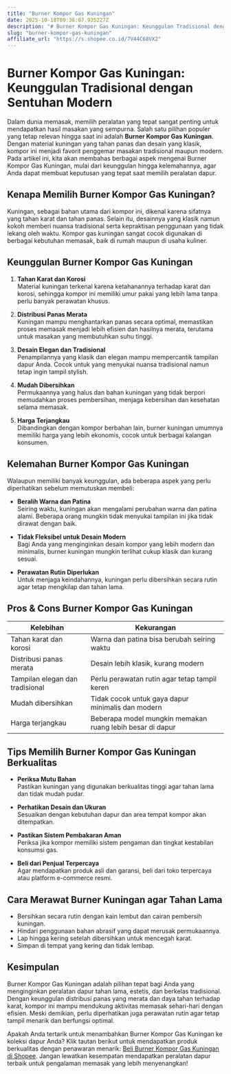 ```yaml
---
title: "Burner Kompor Gas Kuningan"
date: 2025-10-18T09:36:07.935227Z
description: "# Burner Kompor Gas Kuningan: Keunggulan Tradisional dengan Sentuhan Modern..."
slug: "burner-kompor-gas-kuningan"
affiliate_url: "https://s.shopee.co.id/7V44C68VX2"
---
```

# Burner Kompor Gas Kuningan: Keunggulan Tradisional dengan Sentuhan Modern

Dalam dunia memasak, memilih peralatan yang tepat sangat penting untuk mendapatkan hasil masakan yang sempurna. Salah satu pilihan populer yang tetap relevan hingga saat ini adalah **Burner Kompor Gas Kuningan**. Dengan material kuningan yang tahan panas dan desain yang klasik, kompor ini menjadi favorit penggemar masakan tradisional maupun modern. Pada artikel ini, kita akan membahas berbagai aspek mengenai Burner Kompor Gas Kuningan, mulai dari keunggulan hingga kelemahannya, agar Anda dapat membuat keputusan yang tepat saat memilih peralatan dapur.

## Kenapa Memilih Burner Kompor Gas Kuningan?

Kuningan, sebagai bahan utama dari kompor ini, dikenal karena sifatnya yang tahan karat dan tahan panas. Selain itu, desainnya yang klasik namun kokoh memberi nuansa tradisional serta kepraktisan penggunaan yang tidak lekang oleh waktu. Kompor gas kuningan sangat cocok digunakan di berbagai kebutuhan memasak, baik di rumah maupun di usaha kuliner.

## Keunggulan Burner Kompor Gas Kuningan

1. **Tahan Karat dan Korosi**  
Material kuningan terkenal karena ketahanannya terhadap karat dan korosi, sehingga kompor ini memiliki umur pakai yang lebih lama tanpa perlu banyak perawatan khusus.

2. **Distribusi Panas Merata**  
Kuningan mampu menghantarkan panas secara optimal, memastikan proses memasak menjadi lebih efisien dan hasilnya merata, terutama untuk masakan yang membutuhkan suhu tinggi.

3. **Desain Elegan dan Tradisional**  
Penampilannya yang klasik dan elegan mampu mempercantik tampilan dapur Anda. Cocok untuk yang menyukai nuansa tradisional namun tetap ingin tampil stylish.

4. **Mudah Dibersihkan**  
Permukaannya yang halus dan bahan kuningan yang tidak berpori memudahkan proses pembersihan, menjaga kebersihan dan kesehatan selama memasak.

5. **Harga Terjangkau**  
Dibandingkan dengan kompor berbahan lain, burner kuningan umumnya memiliki harga yang lebih ekonomis, cocok untuk berbagai kalangan konsumen.

## Kelemahan Burner Kompor Gas Kuningan

Walaupun memiliki banyak keunggulan, ada beberapa aspek yang perlu diperhatikan sebelum memutuskan membeli:

- **Beralih Warna dan Patina**  
Seiring waktu, kuningan akan mengalami perubahan warna dan patina alami. Beberapa orang mungkin tidak menyukai tampilan ini jika tidak dirawat dengan baik.

- **Tidak Fleksibel untuk Desain Modern**  
Bagi Anda yang menginginkan desain kompor yang lebih modern dan minimalis, burner kuningan mungkin terlihat cukup klasik dan kurang sesuai.

- **Perawatan Rutin Diperlukan**  
Untuk menjaga keindahannya, kuningan perlu dibersihkan secara rutin agar tetap mengkilap dan tahan lama.

## Pros & Cons Burner Kompor Gas Kuningan

| Kelebihan                                                      | Kekurangan                                                        |
|--------------------------------------------------------------|-------------------------------------------------------------------|
| Tahan karat dan korosi                                     | Warna dan patina bisa berubah seiring waktu                     |
| Distribusi panas merata                                    | Desain lebih klasik, kurang modern                               |
| Tampilan elegan dan tradisional                            | Perlu perawatan rutin agar tetap tampil keren                     |
| Mudah dibersihkan                                          | Tidak cocok untuk gaya dapur minimalis dan modern               |
| Harga terjangkau                                            | Beberapa model mungkin memakan ruang lebih besar di dapur        |

## Tips Memilih Burner Kompor Gas Kuningan Berkualitas

- **Periksa Mutu Bahan**  
Pastikan kuningan yang digunakan berkualitas tinggi agar tahan lama dan tidak mudah pudar.

- **Perhatikan Desain dan Ukuran**  
Sesuaikan dengan kebutuhan dapur dan area tempat kompor akan ditempatkan.

- **Pastikan Sistem Pembakaran Aman**  
Periksa jika kompor memiliki sistem pengaman dan tingkat kestabilan konsumsi gas.

- **Beli dari Penjual Terpercaya**  
Agar mendapatkan produk asli dan garansi, beli dari toko terpercaya atau platform e-commerce resmi.

## Cara Merawat Burner Kuningan agar Tahan Lama

- Bersihkan secara rutin dengan kain lembut dan cairan pembersih kuningan.
- Hindari penggunaan bahan abrasif yang dapat merusak permukaannya.
- Lap hingga kering setelah dibersihkan untuk mencegah karat.
- Simpan di tempat yang kering dan tidak lembap.

## Kesimpulan

Burner Kompor Gas Kuningan adalah pilihan tepat bagi Anda yang menginginkan peralatan dapur tahan lama, estetis, dan berkelas tradisional. Dengan keunggulan distribusi panas yang merata dan daya tahan terhadap karat, kompor ini mampu mendukung aktivitas memasak sehari-hari dengan efisien. Meski demikian, perlu diperhatikan juga perawatan rutin agar tetap tampil menarik dan berfungsi optimal.

Apakah Anda tertarik untuk menambahkan Burner Kompor Gas Kuningan ke koleksi dapur Anda? Klik tautan berikut untuk mendapatkan produk berkualitas dengan penawaran menarik: [Beli Burner Kompor Gas Kuningan di Shopee](https://s.shopee.co.id/7V44C68VX2). Jangan lewatkan kesempatan mendapatkan peralatan dapur terbaik untuk pengalaman memasak yang lebih menyenangkan!
